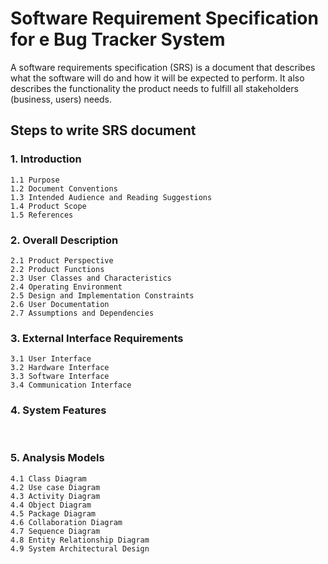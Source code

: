 # Software Requirement Specification for e Bug Tracker System

A software requirements specification (SRS) is a document that describes what the software will do and how it will be expected to perform. It also describes the functionality the product needs to fulfill all stakeholders (business, users) needs.

<h2>Steps to write SRS document</h2>

<h3>1. Introduction</h3>

    1.1 Purpose
    1.2 Document Conventions
    1.3 Intended Audience and Reading Suggestions
    1.4 Product Scope
    1.5 References
    
<h3>2. Overall Description</h3>

    2.1 Product Perspective
    2.2 Product Functions
    2.3 User Classes and Characteristics
    2.4 Operating Environment
    2.5 Design and Implementation Constraints
    2.6 User Documentation
    2.7 Assumptions and Dependencies

<h3>3. External Interface Requirements</h3>

    3.1 User Interface 
    3.2 Hardware Interface 
    3.3 Software Interface 
    3.4 Communication Interface 

<h3>4. System Features</h3>
<br>
<h3>5. Analysis Models </h3>

    4.1 Class Diagram 
    4.2 Use case Diagram 
    4.3 Activity Diagram 
    4.4 Object Diagram 
    4.5 Package Diagram 
    4.6 Collaboration Diagram 
    4.7 Sequence Diagram 
    4.8 Entity Relationship Diagram  
    4.9 System Architectural Design